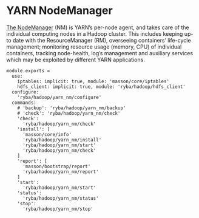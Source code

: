 
# YARN NodeManager

[The NodeManager](http://hadoop.apache.org/docs/current/hadoop-yarn/hadoop-yarn-site/YARN.htm) (NM) is YARN’s per-node agent,
and takes care of the individual
computing nodes in a Hadoop cluster. This includes keeping up-to date with the
ResourceManager (RM), overseeing containers’ life-cycle management; monitoring
resource usage (memory, CPU) of individual containers, tracking node-health,
log’s management and auxiliary services which may be exploited by different YARN
applications.

    module.exports =
      use:
        iptables: implicit: true, module: 'masson/core/iptables'
        hdfs_client: implicit: true, module: 'ryba/hadoop/hdfs_client'
      configure:
        'ryba/hadoop/yarn_nm/configure'
      commands:
        # 'backup': 'ryba/hadoop/yarn_nm/backup'
        # 'check': 'ryba/hadoop/yarn_nm/check'
        'check':
          'ryba/hadoop/yarn_nm/check'
        'install': [
          'masson/core/info'
          'ryba/hadoop/yarn_nm/install'
          'ryba/hadoop/yarn_nm/start'
          'ryba/hadoop/yarn_nm/check'
        ]
        'report': [
          'masson/bootstrap/report'
          'ryba/hadoop/yarn_nm/report'
        ]
        'start':
          'ryba/hadoop/yarn_nm/start'
        'status':
          'ryba/hadoop/yarn_nm/status'
        'stop':
          'ryba/hadoop/yarn_nm/stop'
